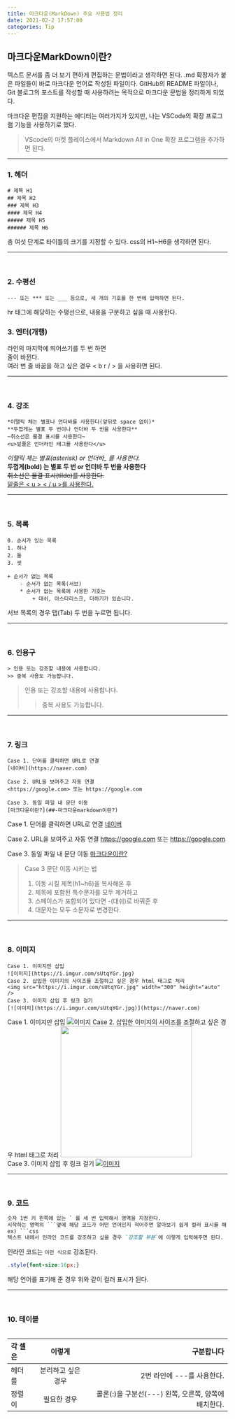 ```yaml
---
title: 마크다운(MarkDown) 주요 사용법 정리  
date: 2021-02-2 17:57:00
categories: Tip
---
```


## 마크다운MarkDown이란? 
텍스트 문서를 좀 더 보기 편하게 편집하는 문법이라고 생각하면 된다. .md 확장자가 붙은 파일들이 바로 마크다운 언어로 작성된 파일이다. GitHub의 README 파일이나, Git 블로그의 포스트를 작성할 때 사용하려는 목적으로 마크다운 문법을 정리하게 되었다. 

마크다운 편집을 지원하는 에디터는 여러가지가 있지만, 나는 VSCode의 확장 프로그램 기능을 사용하기로 했다. 
> VScode의 마켓 플레이스에서 Markdown All in One 확장 프로그램을 추가하면 된다.  

---

### 1. 헤더
```
# 제목 H1
## 제목 H2
### 제목 H3
#### 제목 H4
##### 제목 H5
###### 제목 H6
```
총 여섯 단계로 타이틀의 크기를 지정할 수 있다. css의 H1~H6을 생각하면 된다.  

---

<br />

### 2. 수평선
```
--- 또는 *** 또는 ___ 등으로, 세 개의 기호를 한 번에 입력하면 된다. 
```
hr 태그에 해당하는 수평선으로, 내용을 구분하고 싶을 때 사용한다. 

### 3. 엔터(개행) 
라인의 마지막에 띄어쓰기를 두 번 하면  
줄이 바뀐다.  
여러 번 줄 바꿈을 하고 싶은 경우 < b r / > 을 사용하면 된다.

---
<br />

### 4. 강조
```
*이탤릭 체는 별표나 언더바를 사용한다(앞뒤로 space 없이)*
**두껍게는 별표 두 번이나 언더바 두 번을 사용한다**
~취소선은 물결 표시를 사용한다~
<u>밑줄은 언더라인 태그를 사용한다</u>

```

*이탤릭 체는 별표(asterisk) or 언더바_ 를 사용한다.*  
**두껍게(bold) 는 별표 두 번 or 언더바 두 번을 사용한다**  
~~취소선은 물결 표시(tilde)를 사용한다.~~  
<u>밑줄은 < u > < / u >를 사용한다.</u>

---
<br />

### 5. 목록

```
0. 순서가 있는 목록 
1. 하나
2. 둘
3. 셋

+ 순서가 없는 목록
    - 순서가 없는 목록(서브)
    * 순서가 없는 목록에 사용한 기호는
        + 대쉬, 아스타리스크, 더하기가 있습니다. 
```
서브 목록의 경우 탭(Tab) 두 번을 누르면 됩니다.

---
<br />

### 6. 인용구
```
> 인용 또는 강조할 내용에 사용합니다.
>> 중복 사용도 가능합니다. 
```
> 인용 또는 강조할 내용에 사용합니다.
>> 중복 사용도 가능합니다. 
---
<br />

### 7. 링크
```
Case 1. 단어를 클릭하면 URL로 연결
[네이버](https://naver.com)

Case 2. URL을 보여주고 자동 연결 
<https://google.com> 또는 https://google.com

Case 3. 동일 파일 내 문단 이동
[마크다운이란?](##-마크다운markdown이란?)
```
Case 1. 단어를 클릭하면 URL로 연결
[네이버](https://naver.com)

Case 2. URL을 보여주고 자동 연결 
<https://google.com> 또는 https://google.com

Case 3. 동일 파일 내 문단 이동
[마크다운이란?](##-마크다운markdown이란?)

> Case 3 문단 이동 시키는 법  
> 1. 이동 시킬 제목(h1~h6)을 복사해온 후 
> 2. 제목에 포함된 특수문자를 모두 제거하고
> 3. 스페이스가 포함되어 있다면 -(대쉬)로 바꿔준 후
> 4. 대문자는 모두 소문자로 변경한다. 

---
<br />

### 8. 이미지
```
Case 1. 이미지만 삽입
![이미지](https://i.imgur.com/sUtqYGr.jpg)
Case 2. 삽입한 이미지의 사이즈를 조절하고 싶은 경우 html 태그로 처리
<img src="https://i.imgur.com/sUtqYGr.jpg" width="300" height="auto" />
Case 3. 이미지 삽입 후 링크 걸기
[![이미지](https://i.imgur.com/sUtqYGr.jpg)](https://naver.com)
``` 
Case 1. 이미지만 삽입
![이미지](https://i.imgur.com/sUtqYGr.jpg)
Case 2. 삽입한 이미지의 사이즈를 조절하고 싶은 경우 html 태그로 처리
<img src="https://i.imgur.com/sUtqYGr.jpg" width="300" height="auto" />  
Case 3. 이미지 삽입 후 링크 걸기
[![이미지](https://i.imgur.com/sUtqYGr.jpg)](https://naver.com)

---
<br />

### 9. 코드
```markdown
숫자 1번 키 왼쪽에 있는 ` 를 세 번 입력해서 영역을 지정한다. 
시작하는 영역의 ```옆에 해당 코드가 어떤 언어인지 적어주면 알아보기 쉽게 컬러 표시를 해 준다.
ex) ```css 
텍스트 내에서 인라인 코드를 강조하고 싶을 경우 `강조할 부분`에 이렇게 입력해주면 된다.
```
인라인 코드는 `이런 식으로` 강조된다.
```css
.style{font-size:16px;}
```
해당 언어를 표기해 준 경우 위와 같이 컬러 표시가 된다. 

---
<br />

### 10. 테이블
```

```
| 각 셀은 | 이렇게 | 구분합니다 |  
|:--- | :---: | ---: |
| 헤더를 | 분리하고 싶은 경우 | 2번 라인에 ---를 사용한다. |
| 정렬이 | 필요한 경우 | 콜론(:)을 구분선(---) 왼쪽, 오른쪽, 양쪽에 배치한다. |